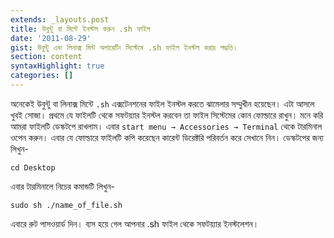 ```yaml
---
extends: _layouts.post
title: উবুন্টু বা মিন্টে ইনস্টল করুন .sh ফাইল
date: '2011-08-29'
gist: উবুন্টু এবং লিনাক্স মিন্ট অপারেটিং সিস্টেমে .sh ফাইল ইনস্টল করার পদ্ধতি।
section: content
syntaxHighlight: true
categories: []
---
```


অনেকেই উবুন্টু বা লিনাক্স মিন্টে `.sh` এক্সটেনশনের ফাইল ইনস্টল করতে ঝামেলার সম্মুখীন হয়েছেন। এটা আসলে খুবই সোজা। প্রথমে যে ফাইলটি থেকে সফটয়্যার ইনস্টল করবেন তা ফাইল সিস্টেমের কোন ফোল্ডারে রাখুন। মনে করি আমরা ফাইলটি ডেস্কটপে রাখলাম। এবার `start menu → Accessories → Terminal` থেকে টারমিনাল ওপেন করুন। এবার যে ফোল্ডারে ফাইলটি কপি করেছেন কারেন্ট ডিরেক্টরি পরিবর্তন করে সেখানে নিন। ডেস্কটপের জন্য লিখুন-

```
cd Desktop
```

এবার টারমিনালে নিচের কমান্ডটি লিখুন-

```
sudo sh ./name_of_file.sh
```

এবারে রুট পাসওয়ার্ড দিন। ব্যস হয়ে গেল আপনার .sh ফাইল থেকে সফটয়্যার ইনস্টলেশন।
